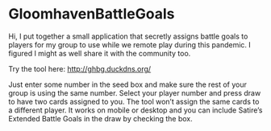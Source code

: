 # GloomhavenBattleGoals

Hi, I put together a small application that secretly assigns battle goals to players for my group to use while we remote play during this pandemic. I figured I might as well share it with the community too.

Try the tool here: http://ghbg.duckdns.org/

Just enter some number in the seed box and make sure the rest of your group is using the same number. Select your player number and press draw to have two cards assigned to you. The tool won’t assign the same cards to a different player. It works on mobile or desktop and you can include Satire’s Extended Battle Goals in the draw by checking the box.
